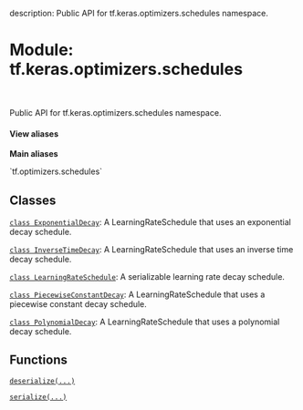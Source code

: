 description: Public API for tf.keras.optimizers.schedules namespace.

<div itemscope itemtype="http://developers.google.com/ReferenceObject">
<meta itemprop="name" content="tf.keras.optimizers.schedules" />
<meta itemprop="path" content="Stable" />
</div>

# Module: tf.keras.optimizers.schedules

<!-- Insert buttons and diff -->

<table class="tfo-notebook-buttons tfo-api nocontent" align="left">

</table>



Public API for tf.keras.optimizers.schedules namespace.

<section class="expandable">
  <h4 class="showalways">View aliases</h4>
  <p>
<b>Main aliases</b>
<p>`tf.optimizers.schedules`</p>
</p>
</section>



## Classes

[`class ExponentialDecay`](../../../tf/keras/optimizers/schedules/ExponentialDecay.md): A LearningRateSchedule that uses an exponential decay schedule.

[`class InverseTimeDecay`](../../../tf/keras/optimizers/schedules/InverseTimeDecay.md): A LearningRateSchedule that uses an inverse time decay schedule.

[`class LearningRateSchedule`](../../../tf/keras/optimizers/schedules/LearningRateSchedule.md): A serializable learning rate decay schedule.

[`class PiecewiseConstantDecay`](../../../tf/keras/optimizers/schedules/PiecewiseConstantDecay.md): A LearningRateSchedule that uses a piecewise constant decay schedule.

[`class PolynomialDecay`](../../../tf/keras/optimizers/schedules/PolynomialDecay.md): A LearningRateSchedule that uses a polynomial decay schedule.

## Functions

[`deserialize(...)`](../../../tf/keras/optimizers/schedules/deserialize.md)

[`serialize(...)`](../../../tf/keras/optimizers/schedules/serialize.md)

